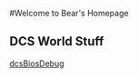 #Welcome to Bear's Homepage



## DCS World Stuff


[dcsBiosDebug](https://github.com/tldBear/dcsBiosDebug)



